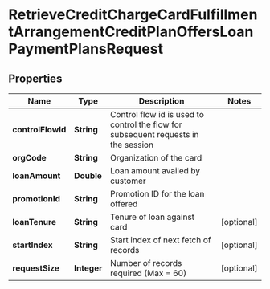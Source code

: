 # RetrieveCreditChargeCardFulfillmentArrangementCreditPlanOffersLoanPaymentPlansRequest

## Properties
Name | Type | Description | Notes
------------ | ------------- | ------------- | -------------
**controlFlowId** | **String** | Control flow id is used to control the flow for subsequent requests in the session | 
**orgCode** | **String** | Organization of the card | 
**loanAmount** | **Double** | Loan amount availed by customer | 
**promotionId** | **String** | Promotion ID for the loan offered | 
**loanTenure** | **String** | Tenure of loan against card |  [optional]
**startIndex** | **String** | Start index of next fetch of records |  [optional]
**requestSize** | **Integer** | Number of records required (Max &#x3D; 60) |  [optional]
